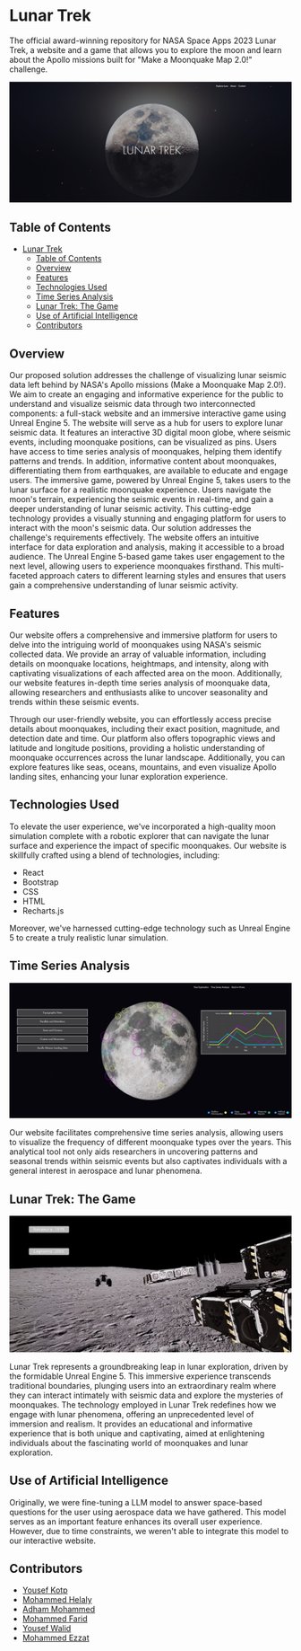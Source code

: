 # Lunar Trek

The official award-winning repository for NASA Space Apps 2023 Lunar Trek, a website and a game that allows you to explore the moon and learn about the Apollo missions built for "Make a Moonquake Map 2.0!" challenge.

<div align="center">
  <img src="assets/lunar-trek.png" alt="Lunar Trek">
</div>

## Table of Contents
- [Lunar Trek](#lunar-trek)
  * [Table of Contents](#table-of-contents)
  * [Overview](#overview)
  * [Features](#features)
  * [Technologies Used](#technologies-used)
  * [Time Series Analysis](#time-series-analysis)
  * [Lunar Trek: The Game](#lunar-trek--the-game)
  * [Use of Artificial Intelligence](#use-of-artificial-intelligence)
  * [Contributors](#contributors)
  
## Overview
Our proposed solution addresses the challenge of visualizing lunar seismic data left behind by NASA's Apollo missions (Make a Moonquake Map 2.0!). We aim to create an engaging and informative experience for the public to understand and visualize seismic data through two interconnected components: a full-stack website and an immersive interactive game using Unreal Engine 5. The website will serve as a hub for users to explore lunar seismic data. It features an interactive 3D digital moon globe, where seismic events, including moonquake positions, can be visualized as pins. Users have access to time series analysis of moonquakes, helping them identify patterns and trends. In addition, informative content about moonquakes, differentiating them from earthquakes, are available to educate and engage users. The immersive game, powered by Unreal Engine 5, takes users to the lunar surface for a realistic moonquake experience. Users navigate the moon's terrain, experiencing the seismic events in real-time, and gain a deeper understanding of lunar seismic activity. This cutting-edge technology provides a visually stunning and engaging platform for users to interact with the moon's seismic data. Our solution addresses the challenge's requirements effectively. The website offers an intuitive interface for data exploration and analysis, making it accessible to a broad audience. The Unreal Engine 5-based game takes user engagement to the next level, allowing users to experience moonquakes firsthand. This multi-faceted approach caters to different learning styles and ensures that users gain a comprehensive understanding of lunar seismic activity.

## Features
Our website offers a comprehensive and immersive platform for users to delve into the intriguing world of moonquakes using NASA's seismic collected data. We provide an array of valuable information, including details on moonquake locations, heightmaps, and intensity, along with captivating visualizations of each affected area on the moon. Additionally, our website features in-depth time series analysis of moonquake data, allowing researchers and enthusiasts alike to uncover seasonality and trends within these seismic events.

Through our user-friendly website, you can effortlessly access precise details about moonquakes, including their exact position, magnitude, and detection date and time. Our platform also offers topographic views and latitude and longitude positions, providing a holistic understanding of moonquake occurrences across the lunar landscape. Additionally, you can explore features like seas, oceans, mountains, and even visualize Apollo landing sites, enhancing your lunar exploration experience.


## Technologies Used

To elevate the user experience, we've incorporated a high-quality moon simulation complete with a robotic explorer that can navigate the lunar surface and experience the impact of specific moonquakes. Our website is skillfully crafted using a blend of technologies, including:

- React
- Bootstrap
- CSS
- HTML
- Recharts.js

Moreover, we've harnessed cutting-edge technology such as Unreal Engine 5 to create a truly realistic lunar simulation.


## Time Series Analysis

<div align="center">
  <img src="assets/time-series.png" alt="Time Series Analysis">
</div>

Our website facilitates comprehensive time series analysis, allowing users to visualize the frequency of different moonquake types over the years. This analytical tool not only aids researchers in uncovering patterns and seasonal trends within seismic events but also captivates individuals with a general interest in aerospace and lunar phenomena.

## Lunar Trek: The Game

<div align="center">
  <img src="assets/lunartrek-the-game.png" alt="Lunar Trek: The Game">
</div>

Lunar Trek represents a groundbreaking leap in lunar exploration, driven by the formidable Unreal Engine 5. This immersive experience transcends traditional boundaries, plunging users into an extraordinary realm where they can interact intimately with seismic data and explore the mysteries of moonquakes. The technology employed in Lunar Trek redefines how we engage with lunar phenomena, offering an unprecedented level of immersion and realism. It provides an educational and informative experience that is both unique and captivating, aimed at enlightening individuals about the fascinating world of moonquakes and lunar exploration.

## Use of Artificial Intelligence
Originally, we were fine-tuning a LLM model to answer space-based questions for the user using aerospace data we have gathered. This model serves as an important feature enhances its overall user experience. However, due to time constraints, we weren't able to integrate this model to our interactive website.

## Contributors
- [Yousef Kotp](https://github.com/yousefkotp)
- [Mohammed Helaly](https://github.com/MohammadHelaly)
- [Adham Mohammed](https://github.com/adhammohamed1)
- [Mohammed Farid](https://github.com/MohamedFarid612)
- [Yousef Walid](https://github.com/usefwalid)
- [Mohammed Ezzat](https://github.com/mohamedezzat2000z)
